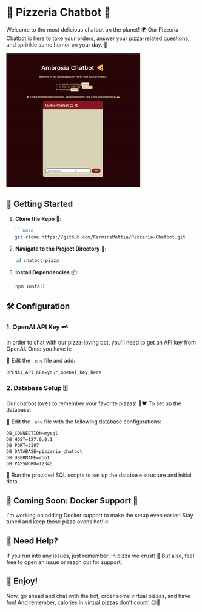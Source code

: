 # 🍕 Pizzeria Chatbot 🤖

Welcome to the most delicious chatbot on the planet! 🌍 Our Pizzeria Chatbot is here to take your orders, answer your pizza-related questions, and sprinkle some humor on your day. 🎉

![Pizzeria Chatbot Video](React-App-Chatbot.gif)

## 🚀 Getting Started

1. **Clone the Repo** 📂:
```markdown
   ```bash
   git clone https://github.com/CarmineMattia/Pizzeria-Chatbot.git
   ```

2. **Navigate to the Project Directory** 🚶:
   ```bash
   cd chatbot-pizza
   ```

3. **Install Dependencies** 📦:
   ```bash
   npm install
   ```

## 🛠 Configuration

### 1. OpenAI API Key 🗝️

In order to chat with our pizza-loving bot, you'll need to get an API key from OpenAI. Once you have it:

📝 Edit the `.env` file and add:
```
OPENAI_API_KEY=your_openai_key_here
```

### 2. Database Setup 🗄️

Our chatbot loves to remember your favorite pizzas! 🍕❤️ To set up the database:

📝 Edit the `.env` file with the following database configurations:
```
DB_CONNECTION=mysql
DB_HOST=127.0.0.1
DB_PORT=3307
DB_DATABASE=pizzeria_chatbot
DB_USERNAME=root
DB_PASSWORD=12345
```

🔧 Run the provided SQL scripts to set up the database structure and initial data.

## 🚧 Coming Soon: Docker Support 🐳

I'm working on adding Docker support to make the setup even easier! Stay tuned and keep those pizza ovens hot! 🔥

## 🤔 Need Help?

If you run into any issues, just remember: In pizza we crust! 🍕 But also, feel free to open an issue or reach out for support.

## 🎉 Enjoy!

Now, go ahead and chat with the bot, order some virtual pizzas, and have fun! And remember, calories in virtual pizzas don't count! 😉🍕
```
